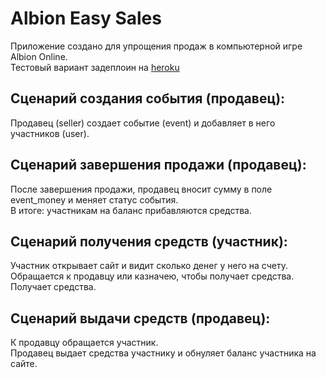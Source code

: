Albion Easy Sales
========================


Приложение создано для упрощения продаж в компьютерной игре Albion Online. <br/>
Тестовый вариант задеплоин на [heroku](https://albion-easy-sales.herokuapp.com/events/ "Открыть приложение на heroku")

Сценарий создания события (продавец):
---------------------
Продавец (seller) создает событие (event) и добавляет в него участников (user).

Сценарий завершения продажи (продавец):
---------------------
После завершения продажи, продавец вносит сумму в поле event_money и меняет статус события.<br/>
В итоге: участникам на баланс прибавляются средства.

Сценарий получения средств (участник):
--------------------
Участник открывает сайт и видит сколько денег у него на счету.<br/>
Обращается к продавцу или казначею, чтобы получает средства.
Получает средства.

Сценарий выдачи средств (продавец):
------------------
К продавцу обращается участник.<br/>
Продавец выдает средства участнику и обнуляет баланс участника на сайте.
